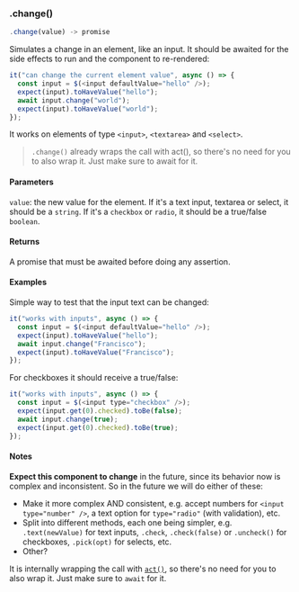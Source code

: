 ### .change()

```js
.change(value) -> promise
```

Simulates a change in an element, like an input. It should be awaited for the side effects to run and the component to re-rendered:

```js
it("can change the current element value", async () => {
  const input = $(<input defaultValue="hello" />);
  expect(input).toHaveValue("hello");
  await input.change("world");
  expect(input).toHaveValue("world");
});
```

It works on elements of type `<input>`, `<textarea>` and `<select>`.

> `.change()` already wraps the call with act(), so there's no need for you to also wrap it. Just make sure to await for it.

#### Parameters

`value`: the new value for the element. If it's a text input, textarea or select, it should be a `string`. If it's a `checkbox` or `radio`, it should be a true/false `boolean`.

#### Returns

A promise that must be awaited before doing any assertion.

#### Examples

Simple way to test that the input text can be changed:

```js
it("works with inputs", async () => {
  const input = $(<input defaultValue="hello" />);
  expect(input).toHaveValue("hello");
  await input.change("Francisco");
  expect(input).toHaveValue("Francisco");
});
```

For checkboxes it should receive a true/false:

```js
it("works with inputs", async () => {
  const input = $(<input type="checkbox" />);
  expect(input.get(0).checked).toBe(false);
  await input.change(true);
  expect(input.get(0).checked).toBe(true);
});
```

#### Notes

**Expect this component to change** in the future, since its behavior now is complex and inconsistent. So in the future we will do either of these:

- Make it more complex AND consistent, e.g. accept numbers for `<input type="number" />`, a text option for `type="radio"` (with validation), etc.
- Split into different methods, each one being simpler, e.g. `.text(newValue)` for text inputs, `.check`, `.check(false)` or `.uncheck()` for checkboxes, `.pick(opt)` for selects, etc.
- Other?

It is internally wrapping the call with [`act()`](#act), so there's no need for you to also wrap it. Just make sure to `await` for it.
